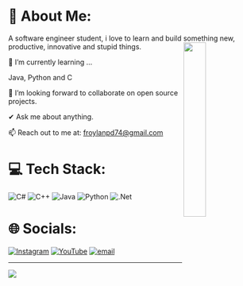 # 🎴 About Me:
A software engineer student, i love to learn and build something new, productive, innovative and stupid things.
<img align="right" width="30%" src="https://i.pinimg.com/originals/17/a9/00/17a900d73f0a8091413037a6f8ffb5f1.gif">

🌱 I’m currently learning ... 

Java, Python and C

👯 I’m looking forward to collaborate on open source projects.

✔ Ask me about anything.

📫 Reach out to me at: froylanpd74@gmail.com  

# 💻 Tech Stack:
![C#](https://img.shields.io/badge/c%23-%23239120.svg?style=for-the-badge&logo=csharp&logoColor=white) ![C++](https://img.shields.io/badge/c++-%2300599C.svg?style=for-the-badge&logo=c%2B%2B&logoColor=white) ![Java](https://img.shields.io/badge/java-%23ED8B00.svg?style=for-the-badge&logo=openjdk&logoColor=white) ![Python](https://img.shields.io/badge/python-3670A0?style=for-the-badge&logo=python&logoColor=ffdd54) ![.Net](https://img.shields.io/badge/.NET-5C2D91?style=for-the-badge&logo=.net&logoColor=white)

# 🌐 Socials:
[![Instagram](https://img.shields.io/badge/Instagram-%23E4405F.svg?logo=Instagram&logoColor=white)](https://instagram.com/https://www.instagram.com/froy.xo/) [![YouTube](https://img.shields.io/badge/YouTube-%23FF0000.svg?logo=YouTube&logoColor=white)](https://youtube.com/@https://www.youtube.com/@JustFroy) [![email](https://img.shields.io/badge/Email-D14836?logo=gmail&logoColor=white)](mailto:froylanpd74@gmail.com) 

---
[![](https://visitcount.itsvg.in/api?id=froyln&icon=0&color=0)](https://visitcount.itsvg.in)

<!-- Proudly created with GPRM ( https://gprm.itsvg.in ) -->
